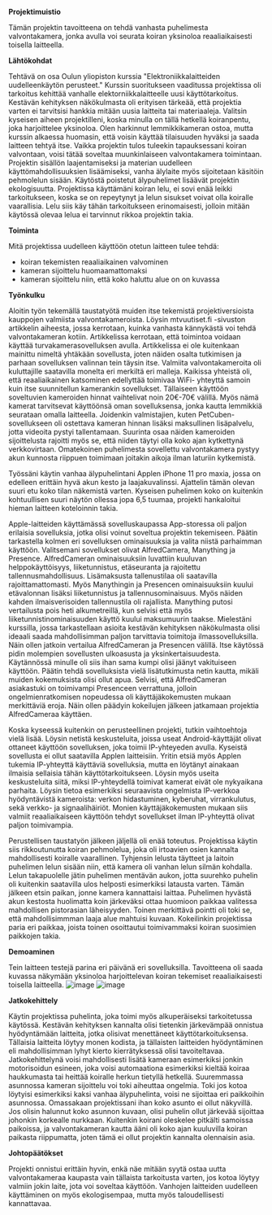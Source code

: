 **Projektimuistio**

Tämän projektin tavoitteena on tehdä vanhasta puhelimesta valvontakamera, jonka avulla voi seurata koiran yksinoloa reaaliaikaisesti toisella laitteella. 

**Lähtökohdat**

Tehtävä on osa Oulun yliopiston kurssia "Elektroniikkalaitteiden uudelleenkäytön perusteet." Kurssin suoritukseen vaaditussa projektissa oli tarkoitus kehittää vanhalle elektorniikkalaitteelle uusi käyttötarkoitus. Kestävän kehityksen näkökulmasta oli erityisen tärkeää, että projektia varten ei tarvitsisi hankkia mitään uusia laitteita tai materiaaleja. 
Valitsin kyseisen aiheen projektilleni, koska minulla on tällä hetkellä koiranpentu, joka harjoittelee yksinoloa. Olen harkinnut lemmikkikameran ostoa, mutta kurssin alkaessa huomasin, että voisin käyttää tilaisuuden hyväksi ja saada laitteen tehtyä itse. Vaikka projektin tulos tuleekin tapauksessani koiran valvontaan, voisi tätää soveltaa muunkinlaiseen valvontakamera toimintaan. Projektin sisällön laajentamiseksi ja materian uudelleen käyttömahdollisuuksien lisäämiseksi, vanha älylaite myös sijoitetaan käsitöin pehmolelun sisään. 
Käytöstä poistetut älypuhelimet lisäävät projektin ekologisuutta. Projektissa käyttämäni koiran lelu, ei sovi enää leikki tarkoitukseen, koska se on repeytynyt ja lelun sisukset voivat olla koiralle vaarallisia. Lelu siis käy tähän tarkoitukseen erinomaisesti, jolloin mitään käytössä olevaa lelua ei tarvinnut rikkoa projektin takia.

**Toiminta**

Mitä projektissa uudelleen käyttöön otetun laitteen tulee tehdä:

- koiran tekemisten reaaliaikainen valvominen
- kameran sijoittelu huomaamattomaksi
- kameran sijoittelu niin, että koko haluttu alue on on kuvassa

**Työnkulku**

Aloitin työn tekemällä taustatyötä muiden itse tekemistä projektiversioista kauppojen valmiista valvontakameroista. Löysin mtvuutiset.fi -sivuston artikkelin aiheesta, jossa kerrotaan, kuinka vanhasta kännykästä voi tehdä valvontakameran kotiin. Artikkelissa kerrotaan, että toimintoa voidaan käyttää turvakamerasovelluksen avulla. Artikkelissa ei ole kuitenkaan mainittu nimeltä yhtäkään sovellusta, joten näiden osalta tutkimisen ja parhaan sovelluksen valinnan tein täysin itse. 
Valmiita valvontakameroita oli kuluttajille saatavilla monelta eri merkiltä eri malleja. Kaikissa yhteistä oli, että reaaliaikainen katsominen edellyttää toimivaa WiFi- yhteyttä samoin kuin itse suunnitellun kamerankin sovellukset. Tällaiseen käyttöön soveltuvien kameroiden hinnat vaihtelivat noin 20€-70€ välillä. Myös nämä kamerat tarvitsevat käyttöönsä oman sovelluksensa, jonka kautta lemmikkiä seurataan omalla laitteella. Joidenkin valmistajien, kuten PetCuben-sovellukseen oli ostettava kameran hinnan lisäksi maksullinen lisäpalvelu, jotta videoita pystyi tallentamaan. Suurinta osaa näiden kameroiden sijoittelusta rajoitti myös se, että niiden täytyi olla koko ajan kytkettynä verkkovirtaan. Omatekoinen puhelimesta sovellettu valvontakamera pystyy akun kunnosta riippuen toimimaan joitakin aikoja ilman laturiin kytkemistä. 

Työssäni käytin vanhaa älypuhelintani Applen iPhone 11 pro maxia, jossa on edelleen erittäin hyvä akun kesto ja laajakuvalinssi. Ajattelin tämän olevan suuri etu koko tilan näkemistä varten. Kyseisen puhelimen koko on kuitenkin kohtuullisen suuri näytön ollessa jopa 6,5 tuumaa, projekti hankaloitui hieman laitteen koteloinnin takia. 

Apple-laitteiden käyttämässä sovelluskaupassa App-storessa oli paljon erilaisia sovelluksia, jotka olisi voinut soveltua projektin tekemiseen. Päätin tarkastella kolmen eri sovelluksen ominaisuuksia ja valita niistä parhaimman käyttöön. Valitsemani sovellukset olivat AlfredCamera, Manything ja Presence. AlfredCameran ominaisuuksiin luvattiin kuuluvan helppokäyttöisyys, liiketunnistus, etäseuranta ja rajoitettu tallennusmahdollisuus. Lisämaksusta tallenustilaa oli saatavilla rajoittamattomasti. Myös Manythingin ja Presencen ominaisuuksiin kuului etävalonnan lisäksi liiketunnistus ja tallennusominaisuus. Myös näiden kahden ilmaisverisoiden tallennustila oli rajallista. 
Manything putosi vertailusta pois heti alkumetreillä, kun selvisi että myös liiketunnistinominaisuuden käyttö kuului maksumuurin taakse. Mielestäni kurssilla, jossa tarkastellaan asioita kestävän kehityksen näkökulmasta olisi ideaali saada mahdollisimman paljon tarvittavia toimitoja ilmassovelluksilla. 
Näin ollen jatkoin vertailua AlfredCameran ja Presencen välillä. Itse käytössä pidin molempien sovellusten ulkoasusta ja yksinkertaisuudesta. Käytännössä minulle oli siis ihan sama kumpi olisi jäänyt vakituiseen käyttöön. Päätin tehdä sovelluksista vielä lisätutkimusta netin kautta, mikäli muiden kokemuksista olisi ollut apua. Selvisi, että AlfredCameran asiakastuki on toimivampi Presenceen verrattuna, jolloin ongelmienratkomisen nopeudessa oli käyttäjäkokemusten mukaan merkittäviä eroja. Näin ollen päädyin kokeilujen jälkeen jatkamaan projektia AlfredCameraa käyttäen. 

Koska kyseessä kuitenkin on perusteellinen projekti, tutkin vaihtoehtoja vielä lisää. Löysin netistä keskusteluita, joissa useat Android-käyttäjät olivat ottaneet käyttöön sovelluksen, joka toimii IP-yhteyeden avulla. Kyseistä sovellusta ei ollut saatavilla Applen laitteisiin. Yritin etsiä myös Applen tukemia IP-yhteyttä käyttäviä sovelluksia, mutta en löytänyt ainakaan ilmaisia sellaisia tähän käyttötarkoitukseen. Löysin myös useita keskusteluita siitä, miksi IP-yhteydellä toimivat kamerat eivät ole nykyaikana parhaita. Löysin tietoa esimerkiksi seuraavista ongelmista IP-verkkoa hyödyntävistä kameroista: verkon hidastuminen, kyberuhat, virrankulutus, sekä verkko- ja signaalihäiriöt. Monien käyttäjäkokemusten mukaan siis valmiit reaaliaikaiseen käyttöön tehdyt sovellukset ilman IP-yhteyttä olivat paljon toimivampia. 

Perustellisen taustatyön jälkeen jäljellä oli enää toteutus. Projektissa käytin siis rikkoutunutta koiran pehmolelua, joka oli irtoavien osien kannalta mahdollisesti koiralle vaarallinen. Tyhjensin lelusta täytteet ja laitoin puhelimen lelun sisään niin, että kamera oli vanhan lelun silmän kohdalla. Lelun takapuolelle jätin puhelimen mentävän aukon, jotta suurehko puhelin oli kuitenkin saatavilla ulos helposti esimerkiksi latausta varten. Tämän jälkeen etsin paikan, jonne kamera kannattaisi laittaa. Puhelimen hyvästä akun kestosta huolimatta koin järkeväksi ottaa huomioon paikkaa valitessa mahdollisen pistorasian läheisyyden. Toinen merkittävä pointti oli toki se, että mahdollisimmman laaja alue mahtuisi kuvaan. Kokeilinkin projektissa paria eri paikkaa, joista toinen osoittautui toimivammaksi koiran suosimien paikkojen takia. 

**Demoaminen**

Tein laitteen testejä parina eri päivänä eri sovelluksilla. Tavoitteena oli saada kuvassa näkymään yksinoloa harjoittelevan koiran tekemiset reaaliaikaisesti toisella laitteella. 
![image](https://github.com/user-attachments/assets/6354179a-616a-4b01-b9c7-acb92ef9ba0f)
![image](https://github.com/user-attachments/assets/c99d8b07-2282-4df7-b580-deae5c6a8927)




**Jatkokehittely**

Käytin projektissa puhelinta, joka toimi myös alkuperäiseksi tarkoitetussa käytössä. Kestävän kehityksen kannalta olisi tietenkin järkevämpää onnistua hyödyntämään laitteita, jotka olisivat menettäneet käyttötarkoituksensa. Tällaisia laitteita löytyy monen kodista, ja tällaisten laitteiden hyödyntäminen eli mahdollisimman lyhyt kierto kierrätyksessä olisi tavoiteltavaa. Jatkokehittelynä voisi mahdollisesti lisätä kameraan esimerkiksi jonkin motorisoidun esineen, joka voisi automaationa esimerkiksi kieltää koiraa haukkumasta tai heittää koiralle herkun tietyllä hetkellä. Suuremmassa asunnossa kameran sijoittelu voi toki aiheuttaa ongelmia. Toki jos kotoa löytyisi esimerkiksi kaksi vanhaa älypuhelinta, voisi ne sijoittaa eri paikkoihin asunnossa. Omassakaan projektissani ihan koko asunto ei ollut näkyvillä. Jos olisin halunnut koko asunnon kuvaan, olisi puhelin ollut järkevää sijoittaa johonkin korkealle nurkkaan. Kuitenkin koirani oleskelee pitkälti samoissa paikoissa, ja valvontakameran kautta ääni oli koko ajan kuuluvilla koiran paikasta riippumatta, joten tämä ei ollut projektin kannalta olennaisin asia.

**Johtopäätökset**

Projekti onnistui erittäin hyvin, enkä näe mitään syytä ostaa uutta valvontakameraa kaupasta vain tällaista tarkoitusta varten, jos kotoa löytyy valmiin jokin laite, jota voi soveltaa käyttöön. Vanhojen laitteiden uudelleen käyttäminen on myös ekologisempaa, mutta myös taloudellisesti kannattavaa. 


